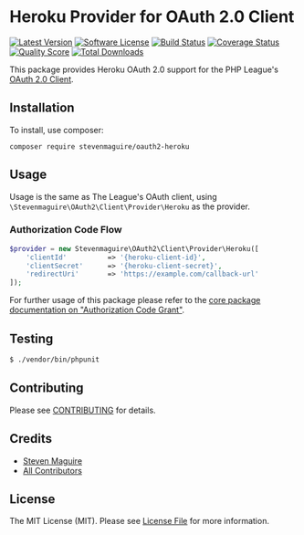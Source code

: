 # Heroku Provider for OAuth 2.0 Client

[![Latest Version](https://img.shields.io/github/release/stevenmaguire/oauth2-heroku.svg?style=flat-square)](https://github.com/stevenmaguire/oauth2-heroku/releases)
[![Software License](https://img.shields.io/badge/license-MIT-brightgreen.svg?style=flat-square)](LICENSE.md)
[![Build Status](https://img.shields.io/travis/stevenmaguire/oauth2-heroku/master.svg?style=flat-square)](https://travis-ci.org/stevenmaguire/oauth2-heroku)
[![Coverage Status](https://img.shields.io/scrutinizer/coverage/g/stevenmaguire/oauth2-heroku.svg?style=flat-square)](https://scrutinizer-ci.com/g/stevenmaguire/oauth2-heroku/code-structure)
[![Quality Score](https://img.shields.io/scrutinizer/g/stevenmaguire/oauth2-heroku.svg?style=flat-square)](https://scrutinizer-ci.com/g/stevenmaguire/oauth2-heroku)
[![Total Downloads](https://img.shields.io/packagist/dt/stevenmaguire/oauth2-heroku.svg?style=flat-square)](https://packagist.org/packages/stevenmaguire/oauth2-heroku)

This package provides Heroku OAuth 2.0 support for the PHP League's [OAuth 2.0 Client](https://github.com/thephpleague/oauth2-client).

## Installation

To install, use composer:

```
composer require stevenmaguire/oauth2-heroku
```

## Usage

Usage is the same as The League's OAuth client, using `\Stevenmaguire\OAuth2\Client\Provider\Heroku` as the provider.

### Authorization Code Flow

```php
$provider = new Stevenmaguire\OAuth2\Client\Provider\Heroku([
    'clientId'          => '{heroku-client-id}',
    'clientSecret'      => '{heroku-client-secret}',
    'redirectUri'       => 'https://example.com/callback-url'
]);
```

For further usage of this package please refer to the [core package documentation on "Authorization Code Grant"](https://github.com/thephpleague/oauth2-client#usage).

## Testing

``` bash
$ ./vendor/bin/phpunit
```

## Contributing

Please see [CONTRIBUTING](https://github.com/stevenmaguire/oauth2-heroku/blob/master/CONTRIBUTING.md) for details.


## Credits

- [Steven Maguire](https://github.com/stevenmaguire)
- [All Contributors](https://github.com/stevenmaguire/oauth2-heroku/contributors)


## License

The MIT License (MIT). Please see [License File](https://github.com/stevenmaguire/oauth2-heroku/blob/master/LICENSE) for more information.
